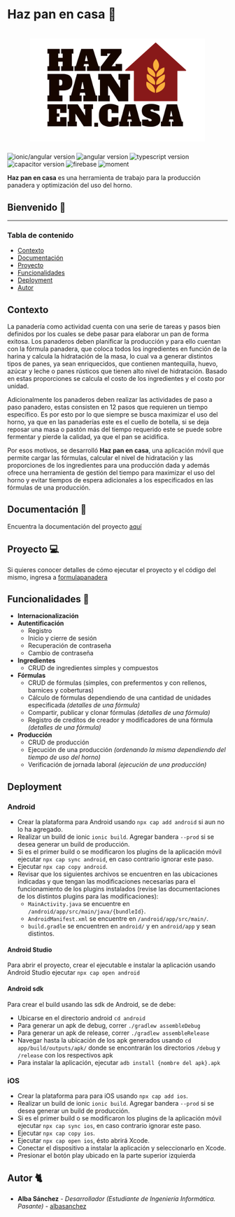 # Haz pan en casa 🍞

<h1 align="center">
  <img src="formulapanadera/src/assets/logo/logo.png" alt="Logo" width="400" height="auto">
</h1>

![ionic/angular version](https://img.shields.io/badge/ionic/angular-5.3.3-blue)
![angular version](https://img.shields.io/badge/angular-10.1.2-blue)
![typescript version](https://img.shields.io/badge/typescript-4.0.2-blue)
![capacitor version](https://img.shields.io/badge/capacitor-2.4.1-blue)
![firebase](https://img.shields.io/badge/firebase-7.21.0-blue)
![moment](https://img.shields.io/badge/moment-2.29.0-blue)

**Haz pan en casa** es una herramienta de trabajo para la producción panadera y optimización del uso del horno.

## Bienvenido 📱

---

### Tabla de contenido

- [Contexto](#contexto)
- [Documentación](#documentación-)
- [Proyecto](#proyecto-)
- [Funcionalidades](#funcionalidades-)
- [Deployment](#deployment)
- [Autor](#autor-)

## Contexto

La panadería como actividad cuenta con una serie de tareas y pasos bien definidos por los cuales se debe pasar para elaborar un pan de forma exitosa. Los panaderos deben planificar la producción y para ello cuentan con la fórmula
panadera, que coloca todos los ingredientes en función de la harina y calcula la hidratación de la masa, lo cual va a generar distintos tipos de panes, ya sean enriquecidos, que contienen mantequilla, huevo, azúcar y leche o panes rústicos que tienen alto nivel de hidratación. Basado en estas proporciones se calcula el costo de
los ingredientes y el costo por unidad.

Adicionalmente los panaderos deben realizar las actividades de paso a paso panadero, estas consisten en 12 pasos que requieren un tiempo específico. Es por esto por lo que siempre se busca maximizar el uso del horno, ya que en las panaderías este es el cuello de botella, si se deja reposar una masa o pastón más del tiempo requerido este se puede sobre fermentar y pierde la calidad, ya que el pan se acidifica.

Por esos motivos, se desarrolló **Haz pan en casa**, una aplicación móvil que permite cargar las fórmulas, calcular el nivel de hidratación y las proporciones de los ingredientes para una producción dada y además ofrece una herramienta de gestión del tiempo para maximizar el uso del horno y evitar tiempos de espera adicionales a los especificados en las fórmulas de una producción.

## Documentación 📖

Encuentra la documentación del proyecto [aquí](https://github.com/synergyvision/formulapanadera/tree/master/docs)

## Proyecto 💻

Si quieres conocer detalles de cómo ejecutar el proyecto y el código del mismo, ingresa a [formulapanadera](https://github.com/synergyvision/formulapanadera/tree/master/formulapanadera)

## Funcionalidades 📄

- **Internacionalización**
- **Autentificación**
  - Registro
  - Inicio y cierre de sesión
  - Recuperación de contraseña
  - Cambio de contraseña
- **Ingredientes**
  - CRUD de ingredientes simples y compuestos
- **Fórmulas**
  - CRUD de fórmulas (simples, con prefermentos y con rellenos, barnices y coberturas)
  - Cálculo de fórmulas dependiendo de una cantidad de unidades especificada _(detalles de una fórmula)_
  - Compartir, publicar y clonar fórmulas _(detalles de una fórmula)_
  - Registro de creditos de creador y modificadores de una fórmula _(detalles de una fórmula)_
- **Producción**
  - CRUD de producción
  - Ejecución de una producción _(ordenando la misma dependiendo del tiempo de uso del horno)_
  - Verificación de jornada laboral _(ejecución de una producción)_

## Deployment

### Android

- Crear la plataforma para Android usando `npx cap add android` si aun no lo ha agregado.
- Realizar un build de ionic `ionic build`. Agregar bandera `--prod` si se desea generar un build de producción.
- Si es el primer build o se modificaron los plugins de la aplicación móvil ejecutar `npx cap sync android`, en caso contrario ignorar este paso.
- Ejecutar `npx cap copy android`.
- Revisar que los siguientes archivos se encuentren en las ubicaciones indicadas y que tengan las modificaciones necesarias para el funcionamiento de los plugins instalados (revise las documentaciones de los distintos plugins para las modificaciones):
  - `MainActivity.java` se encuentre en `/android/app/src/main/java/{bundleId}`.
  - `AndroidManifest.xml` se encuentre en `/android/app/src/main/`.
  - `build.gradle` se encuentren en `android/` y en `android/app` y sean distintos.

#### Android Studio

Para abrir el proyecto, crear el ejecutable e instalar la aplicación usando Android Studio ejecutar `npx cap open android`

#### Android sdk

Para crear el build usando las sdk de Android, se de debe:
  - Ubicarse en el directorio android `cd android`
  - Para generar un apk de debug, correr `./gradlew assembleDebug`
  - Para generar un apk de release, correr `./gradlew assembleRelease`
  - Navegar hasta la ubicación de los apk generados usando `cd app/build/outputs/apk/` donde se encontrarán los directorios `/debug` y `/release` con los respectivos apk
  - Para instalar la aplicación, ejecutar `adb install {nombre del apk}.apk`

### iOS

- Crear la plataforma para para iOS usando `npx cap add ios`.
- Realizar un build de ionic `ionic build`. Agregar bandera `--prod` si se desea generar un build de producción.
- Si es el primer build o se modificaron los plugins de la aplicación móvil ejecutar `npx cap sync ios`, en caso contrario ignorar este paso.
- Ejecutar `npx cap copy ios`.
- Ejecutar `npx cap open ios`, ésto abrirá Xcode.
- Conectar el dispositivo a instalar la aplicación y seleccionarlo en Xcode.
- Presionar el botón play ubicado en la parte superior izquierda

## Autor 🐈

- **Alba Sánchez** - _Desarrollador (Estudiante de Ingeniería Informática. Pasante)_ - [albasanchez](https://github.com/albasanchez)
